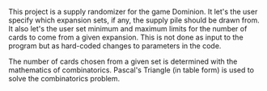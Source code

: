 This project is a supply randomizer for the game Dominion. It let's the user specify which expansion sets, 
if any, the supply pile should be drawn from. It also let's the user set  minimum and maximum limits for
the number of cards to come from a given expansion. This is not done as input to the program but as hard-coded
changes to parameters in the code.

The number of cards chosen from a given set is determined with the mathematics of combinatorics. Pascal's Triangle (in
table form) is used to solve the combinatorics problem.
